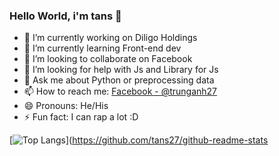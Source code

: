 ### Hello World, i'm tans 👋

- 🔭 I’m currently working on Diligo Holdings
- 🌱 I’m currently learning Front-end dev
- 👯 I’m looking to collaborate on Facebook
- 🤔 I’m looking for help with Js and Library for Js
- 💬 Ask me about Python or preprocessing data
- 📫 How to reach me: [Facebook - @trunganh27](https://www.facebook.com/trunganh27/)
- 😄 Pronouns: He/His
- ⚡ Fun fact: I can rap a lot :D 

[![Top Langs](https://github-readme-stats.vercel.app/api/top-langs/?username=tans27&layout=compact)](https://github.com/tans27/github-readme-stats
